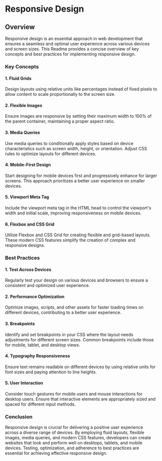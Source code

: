 # Responsive Design

## Overview
Responsive design is an essential approach in web development that ensures a seamless and optimal user experience across various devices and screen sizes. This Readme provides a concise overview of key concepts and best practices for implementing responsive design.

### Key Concepts

#### 1. Fluid Grids
Design layouts using relative units like percentages instead of fixed pixels to allow content to scale proportionally to the screen size.

#### 2. Flexible Images
Ensure images are responsive by setting their maximum width to 100% of the parent container, maintaining a proper aspect ratio.

#### 3. Media Queries
Use media queries to conditionally apply styles based on device characteristics such as screen width, height, or orientation. Adjust CSS rules to optimize layouts for different devices.

#### 4. Mobile-First Design
Start designing for mobile devices first and progressively enhance for larger screens. This approach prioritizes a better user experience on smaller devices.

#### 5. Viewport Meta Tag
Include the viewport meta tag in the HTML head to control the viewport's width and initial scale, improving responsiveness on mobile devices.

#### 6. Flexbox and CSS Grid
Utilize Flexbox and CSS Grid for creating flexible and grid-based layouts. These modern CSS features simplify the creation of complex and responsive designs.

### Best Practices

#### 1. Test Across Devices
Regularly test your design on various devices and browsers to ensure a consistent and optimized user experience.

#### 2. Performance Optimization
Optimize images, scripts, and other assets for faster loading times on different devices, contributing to a better user experience.

#### 3. Breakpoints
Identify and set breakpoints in your CSS where the layout needs adjustments for different screen sizes. Common breakpoints include those for mobile, tablet, and desktop views.

#### 4. Typography Responsiveness
Ensure text remains readable on different devices by using relative units for font sizes and paying attention to line heights.

#### 5. User Interaction
Consider touch gestures for mobile users and mouse interactions for desktop users. Ensure that interactive elements are appropriately sized and spaced for different input methods.

### Conclusion
Responsive design is crucial for delivering a positive user experience across a diverse range of devices. By employing fluid layouts, flexible images, media queries, and modern CSS features, developers can create websites that look and perform well on desktops, tablets, and mobile devices. Testing, optimization, and adherence to best practices are essential for achieving effective responsive design.
